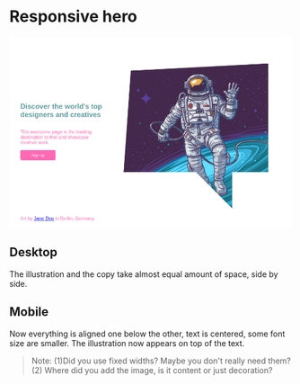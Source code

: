 # Responsive hero

![screenshot](/screenshot.png)

## Desktop

The illustration and the copy take almost equal amount of space, side by side.

## Mobile

Now everything is aligned one below the other, text is centered, some font size are smaller.
The illustration now appears on top of the text.

> Note: (1)Did you use fixed widths? Maybe you don't really need them? (2) Where did you add the image, is it content or just decoration?
